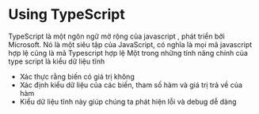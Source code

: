 # Using TypeScript

TypeScript là một ngôn ngữ mở rộng của javascript , phát triển bởi Microsoft. Nó là một siêu tập của JavaScript, có nghĩa là mọi mã javascript hợp lệ cũng là mã Typescript hợp lệ
Một trong những tính năng chính của type script là kiểu dữ liệu tĩnh

- Xác thực rằng biến có giá trị không
- Xác định kiểu dữ liệu của các biến, tham số hàm và giá trị trả về của hàm
- Kiểu dữ liệu tĩnh này giúp chúng ta phát hiện lỗi và debug dễ dàng
